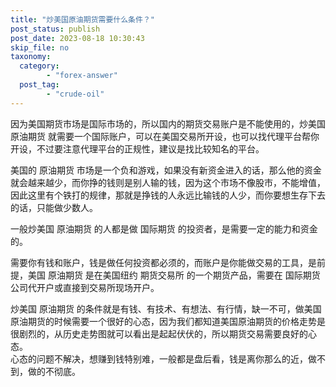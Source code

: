 ```yaml
---
title: "炒美国原油期货需要什么条件？"
post_status: publish
post_date: 2023-08-18 10:30:43
skip_file: no
taxonomy:
  category:
        - "forex-answer"
  post_tag:
        - "crude-oil"
---
```


因为美国期货市场是国际市场的，所以国内的期货交易账户是不能使用的，炒美国 原油期货 就需要一个国际账户，可以在美国交易所开设，也可以找代理平台帮你开设，不过要注意代理平台的正规性，建议是找比较知名的平台。

美国的 原油期货 市场是一个负和游戏，如果没有新资金进入的话，那么他的资金就会越来越少，而你挣的钱则是别人输的钱，因为这个市场不像股市，不能增值，因此这里有个铁打的规律，那就是挣钱的人永远比输钱的人少，而你要想生存下去的话，只能做少数人。

一般炒美国 原油期货 的人都是做 国际期货 的投资者，是需要一定的能力和资金的。

需要你有钱和账户，钱是做任何投资都必须的，而账户是你能做交易的工具，是前提，美国 原油期货 是在美国纽约 期货交易所 的一个期货产品，需要在 国际期货 公司代开户或直接到交易所现场开户。

炒美国 原油期货 的条件就是有钱、有技术、有想法、有行情，缺一不可，做美国原油期货的时候需要一个很好的心态，因为我们都知道美国原油期货的价格走势是很剧烈的，从历史走势图就可以看出是起起伏伏的，所以期货交易需要良好的心态。  
心态的问题不解决，想赚到钱特别难，一般都是盘后看，钱是离你那么的近，做不到，做的不彻底。
